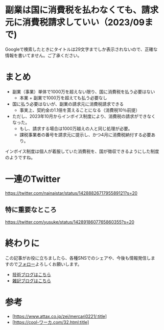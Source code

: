 # 副業は国に消費税を払わなくても、請求元に消費税請求していい（2023/09まで)

Googleで検索したときにタイトルは29文字までしか表示されないので、正確な情報を書いてません。ご了承ください。    
  
# まとめ

- 副業（事業）単体で1000万を超えない限り、国に消費税を払う必要はない
    - 本業 + 副業で1000万を超えても払う必要なし
- 国に払う必要はないが、副業の請求元に消費税請求できる
    - 事実上、契約金の1.1倍を貰えることになる（消費税10％前提）
- ただし、2023年10月からインボイス制度により、消費税の請求ができなくなった。
    - もし、請求する場合は1000万越えの人と同じ処理が必要。
    - 課税事業者の番号を請求元に提示し、かつ4月に消費税納付する必要あり。


インボイス制度は個人が着服していた消費税を、国が徴収できるようにした制度のようですね。

# 一連のTwitter

https://twitter.com/nainaistar/status/1428882671795589121?s=20

## 特に重要なところ
https://twitter.com/yusuke/status/1428918607765860355?s=20


# 終わりに

この記事がお役に立ちましたら、各種SNSでのシェアや、今後も情報発信しますので[フォロー](https://twitter.com/nainaistar)よろしくお願いします。

- [技術ブログはこちら](https://nainaistar.hatenablog.com)
- [雑記ブログはこちら](https://nainaistar.hateblo.jp)

# 参考

- [https://www.attax.co.jp/zei/mercari0221/:title]
- [https://cool-ワーカ.com/32.html:title]

